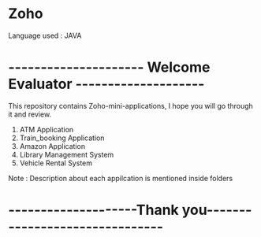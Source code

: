 # Zoho

Language used : JAVA

# --------------------- Welcome Evaluator --------------------

This repository contains Zoho-mini-applications, I hope you will go through it and review.

1. ATM Application
2. Train_booking Application
3. Amazon Application
4. Library Management System
5. Vehicle Rental System


Note : Description about each appilcation is mentioned inside folders

# --------------------Thank you-------------------------------
